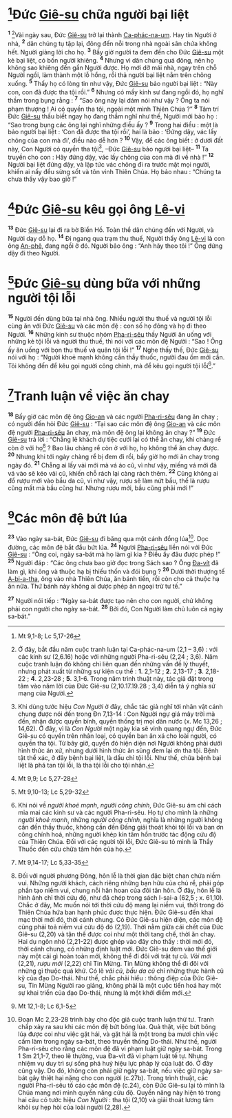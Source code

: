 # [^1@-c0862dd0-3f94-4539-9ec6-19504458bb01]Đức [Giê-su]() chữa người bại liệt

<sup><b>1</b></sup> [^1-c0862dd0-3f94-4539-9ec6-19504458bb01]Vài ngày sau, Đức [Giê-su]() trở lại thành [Ca-phác-na-um](). Hay tin Người ở nhà, <sup><b>2</b></sup> dân chúng tụ tập lại, đông đến nỗi trong nhà ngoài sân chứa không hết. Người giảng lời cho họ. <sup><b>3</b></sup> Bấy giờ người ta đem đến cho Đức [Giê-su]() một kẻ bại liệt, có bốn người khiêng. <sup><b>4</b></sup> Nhưng vì dân chúng quá đông, nên họ không sao khiêng đến gần Người được. Họ mới dỡ mái nhà, ngay trên chỗ Người ngồi, làm thành một lỗ hổng, rồi thả người bại liệt nằm trên chõng xuống. <sup><b>5</b></sup> Thấy họ có lòng tin như vậy, Đức [Giê-su]() bảo người bại liệt : “Này con, con đã được tha tội rồi.” <sup><b>6</b></sup> Nhưng có mấy kinh sư đang ngồi đó, họ nghĩ thầm trong bụng rằng : <sup><b>7</b></sup> “Sao ông này lại dám nói như vậy ? Ông ta nói phạm thượng ! Ai có quyền tha tội, ngoài một mình Thiên Chúa ?” <sup><b>8</b></sup> Tâm trí Đức [Giê-su]() thấu biết ngay họ đang thầm nghĩ như thế, Người mới bảo họ : “Sao trong bụng các ông lại nghĩ những điều ấy ? <sup><b>9</b></sup> Trong hai điều : một là bảo người bại liệt : ‘Con đã được tha tội rồi’, hai là bảo : ‘Đứng dậy, vác lấy chõng của con mà đi’, điều nào dễ hơn ? <sup><b>10</b></sup> Vậy, để các ông biết : ở dưới đất này, Con Người có quyền tha tội[^2-c0862dd0-3f94-4539-9ec6-19504458bb01], –Đức [Giê-su]() bảo người bại liệt– <sup><b>11</b></sup> Ta truyền cho con : Hãy đứng dậy, vác lấy chõng của con mà đi về nhà !” <sup><b>12</b></sup> Người bại liệt đứng dậy, và lập tức vác chõng đi ra trước mặt mọi người, khiến ai nấy đều sửng sốt và tôn vinh Thiên Chúa. Họ bảo nhau : “Chúng ta chưa thấy vậy bao giờ !”

# [^2@-c0862dd0-3f94-4539-9ec6-19504458bb01]Đức [Giê-su]() kêu gọi ông [Lê-vi]()

<sup><b>13</b></sup> Đức [Giê-su]() lại đi ra bờ Biển Hồ. Toàn thể dân chúng đến với Người, và Người dạy dỗ họ. <sup><b>14</b></sup> Đi ngang qua trạm thu thuế, Người thấy ông [Lê-vi]() là con ông [An-phê](), đang ngồi ở đó. Người bảo ông : “Anh hãy theo tôi !” Ông đứng dậy đi theo Người.

# [^3@-c0862dd0-3f94-4539-9ec6-19504458bb01]Đức [Giê-su]() dùng bữa với những người tội lỗi

<sup><b>15</b></sup> Người đến dùng bữa tại nhà ông. Nhiều người thu thuế và người tội lỗi cùng ăn với Đức [Giê-su]() và các môn đệ : con số họ đông và họ đi theo Người. <sup><b>16</b></sup> Những kinh sư thuộc nhóm [Pha-ri-sêu]() thấy Người ăn uống với những kẻ tội lỗi và người thu thuế, thì nói với các môn đệ Người : “Sao ! Ông ấy ăn uống với bọn thu thuế và quân tội lỗi !” <sup><b>17</b></sup> Nghe thấy thế, Đức [Giê-su]() nói với họ : “Người khoẻ mạnh không cần thầy thuốc, người đau ốm mới cần. Tôi không đến để kêu gọi người công chính, mà để kêu gọi người tội lỗi[^3-c0862dd0-3f94-4539-9ec6-19504458bb01].”

# [^4@-c0862dd0-3f94-4539-9ec6-19504458bb01]Tranh luận về việc ăn chay

<sup><b>18</b></sup> Bấy giờ các môn đệ ông [Gio-an]() và các người [Pha-ri-sêu]() đang ăn chay ; có người đến hỏi Đức [Giê-su]() : “Tại sao các môn đệ ông [Gio-an]() và các môn đệ người [Pha-ri-sêu]() ăn chay, mà môn đệ ông lại không ăn chay ?” <sup><b>19</b></sup> Đức [Giê-su]() trả lời : “Chẳng lẽ khách dự tiệc cưới lại có thể ăn chay, khi chàng rể còn ở với họ[^4-c0862dd0-3f94-4539-9ec6-19504458bb01] ? Bao lâu chàng rể còn ở với họ, họ không thể ăn chay được. <sup><b>20</b></sup> Nhưng khi tới ngày chàng rể bị đem đi rồi, bấy giờ họ mới ăn chay trong ngày đó. <sup><b>21</b></sup> Chẳng ai lấy vải mới mà vá áo cũ, vì như vậy, miếng vá mới đã vá vào sẽ kéo vải cũ, khiến chỗ rách lại càng rách thêm. <sup><b>22</b></sup> Cũng không ai đổ rượu mới vào bầu da cũ, vì như vậy, rượu sẽ làm nứt bầu, thế là rượu cũng mất mà bầu cũng hư. Nhưng rượu mới, bầu cũng phải mới !”

# [^5@-c0862dd0-3f94-4539-9ec6-19504458bb01]Các môn đệ bứt lúa

<sup><b>23</b></sup> Vào ngày sa-bát, Đức [Giê-su]() đi băng qua một cánh đồng lúa[^5-c0862dd0-3f94-4539-9ec6-19504458bb01]. Dọc đường, các môn đệ bắt đầu bứt lúa. <sup><b>24</b></sup> Người [Pha-ri-sêu]() liền nói với Đức [Giê-su]() : “Ông coi, ngày sa-bát mà họ làm gì kia ? Điều ấy đâu được phép !” <sup><b>25</b></sup> Người đáp : “Các ông chưa bao giờ đọc trong Sách sao ? Ông [Đa-vít]() đã làm gì, khi ông và thuộc hạ bị thiếu thốn và đói bụng ? <sup><b>26</b></sup> Dưới thời thượng tế [A-bi-a-tha](), ông vào nhà Thiên Chúa, ăn bánh tiến, rồi còn cho cả thuộc hạ ăn nữa. Thứ bánh này không ai được phép ăn ngoại trừ tư tế.”

<sup><b>27</b></sup> Người nói tiếp : “Ngày sa-bát được tạo nên cho con người, chứ không phải con người cho ngày sa-bát. <sup><b>28</b></sup> Bởi đó, Con Người làm chủ luôn cả ngày sa-bát.”

[^1-c0862dd0-3f94-4539-9ec6-19504458bb01]: Ở đây, bắt đầu năm cuộc tranh luận tại Ca-phác-na-um (2,1 – 3,6) : với các kinh sư (2,6.16) hoặc với những người Pha-ri-sêu (2,24 ; 3,6). Năm cuộc tranh luận đó không chỉ liên quan đến những vấn đề lý thuyết, nhưng phát xuất từ những sự kiện cụ thể : **1**. 2,1-12 ; **2**. 2,13-17 ; **3**. 2,18-22 ; **4**. 2,23-28 ; **5**. 3,1-6. Trong năm trình thuật này, tác giả đặt trọng tâm vào năm lời của Đức Giê-su (2,10.17.19.28 ; 3,4) diễn tả ý nghĩa sứ mạng của Người.

[^2-c0862dd0-3f94-4539-9ec6-19504458bb01]: Khi dùng tước hiệu _Con Người_ ở đây, chắc tác giả nghĩ tới nhân vật cánh chung được nói đến trong Đn 7,13-14 : Con Người ngự giá mây trời mà đến, nhận được quyền bính, quyền thống trị mọi dân nước (x. Mc 13,26 ; 14,62). Ở đây, vì là _Con Người_ một ngày kia sẽ vinh quang ngự đến, Đức Giê-su có quyền trên nhân loại, có quyền ban ân xá cho loài người, có quyền tha tội. Từ bây giờ, quyền đó hiện diện nơi Người không phải dưới hình thức án xử, nhưng dưới hình thức ân sủng đem lại ơn tha tội. Bệnh tật thể xác, ở đây bệnh bại liệt, là dấu chỉ tội lỗi. Như thế, chữa bệnh bại liệt là phá tan tội lỗi, là tha tội lỗi cho tội nhân.

[^3-c0862dd0-3f94-4539-9ec6-19504458bb01]: Khi nói về _người khoẻ mạnh_, _người công chính_, Đức Giê-su ám chỉ cách mỉa mai các kinh sư và các người Pha-ri-sêu. Họ tự cho mình là những _người khoẻ mạnh_, những _người công chính_, nghĩa là những người không cần đến thầy thuốc, không cần đến Đấng giải thoát khỏi tội lỗi và ban ơn công chính hoá, những người khép kín tâm hồn trước tác động cứu độ của Thiên Chúa. Đối với các người tội lỗi, Đức Giê-su tỏ mình là Thầy Thuốc đến cứu chữa tâm hồn của họ.

[^4-c0862dd0-3f94-4539-9ec6-19504458bb01]:
    Đối với người phương Đông, hôn lễ là thời gian đặc biệt chan chứa niềm vui. Những người khách, cách riêng những bạn hữu của chú rể, phải góp phần tạo niềm vui, chung nỗi hân hoan của đôi tân hôn. Ở đây, hôn lễ là hình ảnh chỉ thời cứu độ, như đã chép trong sách I-sai-a (62,5 ; x. 61,10). Chắc ở đây, Mc muốn nói tới thời cứu độ mang lại niềm vui, thời trong đó Thiên Chúa hứa ban hạnh phúc được thực hiện. Đức Giê-su đến khai mạc thời mới đó, thời cánh chung. Có Đức Giê-su hiện diện, các môn đệ cũng phải toả niềm vui cứu độ đó (2,19). Thời nằm giữa cái chết của Đức Giê-su (2,20) và tận thế được coi như một thời tang chế, thời ăn chay. Hai dụ ngôn nhỏ (2,21-22) được ghép vào đây cho thấy : thời mới đó, thời cánh chung, có những định luật mới. Đức Giê-su đem vào thế giới này một cái gì hoàn toàn mới, không thể đi đôi với trật tự cũ. _Vải mới_ (2,21), _rượu mới_ (2,22) chỉ Tin Mừng. Tin Mừng không thể đi đôi với những gì thuộc quá khứ. Có lẽ _vải cũ_, _bầu da cũ_ chỉ những thực hành cũ kỹ của đạo Do-thái. Như thế, chắc phải hiểu : thông điệp của Đức Giê-su, Tin Mừng Người rao giảng, không phải là một cuộc tiến hoá hay một sự khai triển của đạo Do-thái, nhưng là một khởi điểm mới.
    [^5-c0862dd0-3f94-4539-9ec6-19504458bb01]: Đoạn Mc 2,23-28 trình bày cho độc giả cuộc tranh luận thứ tư. Tranh chấp xảy ra sau khi các môn đệ bứt bông lúa. Quả thật, việc bứt bông lúa được coi như việc gặt hái, và gặt hái là một trong ba mươi chín việc cấm làm trong ngày sa-bát, theo truyền thống Do-thái. Như thế, người Pha-ri-sêu cho rằng các môn đệ đã vi phạm luật giữ ngày sa-bát. Trong 1 Sm 21,1-7, theo lẽ thường, vua Đa-vít đã vi phạm luật tế tự. Nhưng nhiệm vụ duy trì sự sống phá huỷ hiệu lực pháp lý của luật đó. Ở đây cũng vậy. Do đó, không còn phải giữ ngày sa-bát, nếu việc giữ ngày sa-bát gây thiệt hại nặng cho con người (c.27b). Trong trình thuật, các người Pha-ri-sêu tố cáo các môn đệ (c.24), còn Đức Giê-su lại tỏ mình là Chúa mang nơi mình quyền năng cứu độ. Quyền năng này hiện tỏ trong hai câu có tước hiệu _Con Người_ : tha tội (2,10) và giải thoát lương tâm khỏi sự hẹp hòi của loài người (2,28).
    [^1@-c0862dd0-3f94-4539-9ec6-19504458bb01]: Mt 9,1-8; Lc 5,17-26
    [^2@-c0862dd0-3f94-4539-9ec6-19504458bb01]: Mt 9,9; Lc 5,27-28
    [^3@-c0862dd0-3f94-4539-9ec6-19504458bb01]: Mt 9,10-13; Lc 5,29-32
    [^4@-c0862dd0-3f94-4539-9ec6-19504458bb01]: Mt 9,14-17; Lc 5,33-35
    [^5@-c0862dd0-3f94-4539-9ec6-19504458bb01]: Mt 12,1-8; Lc 6,1-5
